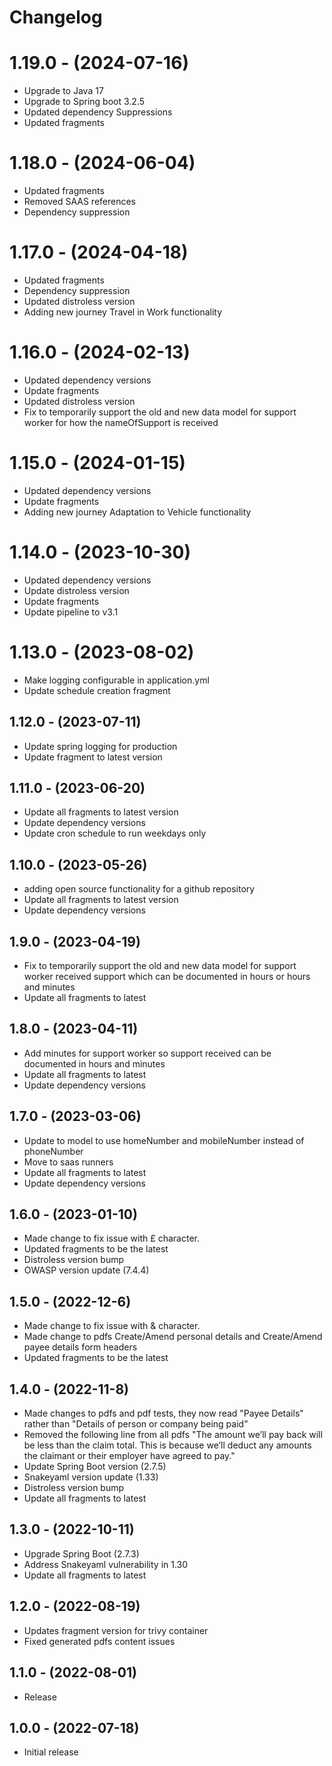 # Changelog

# 1.19.0 - (2024-07-16)
* Upgrade to Java 17
* Upgrade to Spring boot 3.2.5
* Updated dependency Suppressions
* Updated fragments

# 1.18.0 - (2024-06-04)
* Updated fragments
* Removed SAAS references
* Dependency suppression

# 1.17.0 - (2024-04-18)
* Updated fragments
* Dependency suppression
* Updated distroless version
* Adding new journey Travel in Work functionality

# 1.16.0 - (2024-02-13)
* Updated dependency versions
* Update fragments
* Updated distroless version
* Fix to temporarily support the old and new data model for support worker for how the nameOfSupport is received

# 1.15.0 - (2024-01-15)
* Updated dependency versions
* Update fragments
* Adding new journey Adaptation to Vehicle functionality

# 1.14.0 - (2023-10-30)
* Updated dependency versions
* Update distroless version
* Update fragments
* Update pipeline to v3.1

# 1.13.0 - (2023-08-02)
* Make logging configurable in application.yml
* Update schedule creation fragment

## 1.12.0 - (2023-07-11)
* Update spring logging for production
* Update fragment to latest version

## 1.11.0 - (2023-06-20)
* Update all fragments to latest version
* Update dependency versions
* Update cron schedule to run weekdays only

## 1.10.0 - (2023-05-26)
* adding open source functionality for a github repository
* Update all fragments to latest version
* Update dependency versions

## 1.9.0 - (2023-04-19)
* Fix to temporarily support the old and new data model for support worker received support which can be documented in hours or hours and minutes
* Update all fragments to latest

## 1.8.0 - (2023-04-11)
* Add minutes for support worker so support received can be documented in hours and minutes
* Update all fragments to latest
* Update dependency versions

## 1.7.0 - (2023-03-06)
* Update to model to use homeNumber and mobileNumber instead of phoneNumber
* Move to saas runners
* Update all fragments to latest
* Update dependency versions

## 1.6.0 - (2023-01-10)
* Made change to fix issue with £ character.
* Updated fragments to be the latest
* Distroless version bump
* OWASP version update (7.4.4)

## 1.5.0 - (2022-12-6)
* Made change to fix issue with & character.
* Made change to pdfs Create/Amend personal details and Create/Amend payee details form headers
* Updated fragments to be the latest

## 1.4.0 - (2022-11-8)

* Made changes to pdfs and pdf tests, they now read "Payee Details" rather than "Details of person or company being paid"
* Removed the following line from all pdfs "The amount we’ll pay back will be less than the claim total. 
This is because we’ll deduct any amounts the claimant or their employer have agreed to pay."
* Update Spring Boot version (2.7.5)
* Snakeyaml version update (1.33)
* Distroless version bump
* Update all fragments to latest

## 1.3.0 - (2022-10-11)

* Upgrade Spring Boot (2.7.3)
* Address Snakeyaml vulnerability in 1.30
* Update all fragments to latest

## 1.2.0 - (2022-08-19)

* Updates fragment version for trivy container
* Fixed generated pdfs content issues

## 1.1.0 - (2022-08-01)

* Release

## 1.0.0 - (2022-07-18)

* Initial release